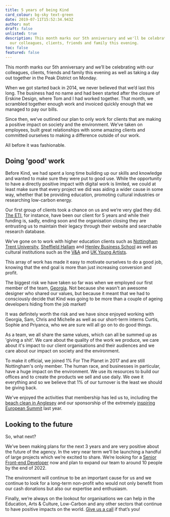 ```yaml
---
title: 5 years of being Kind
card_colour: bg-sky text-green
date: 2019-07-11T15:52:34.943Z
author: mat
draft: false
unlisted: true
description: This month marks our 5th anniversary and we'll be celebrating with
  our colleagues, clients, friends and family this evening.
toc: false
featured: false
---
```

This month marks our 5th anniversary and we’ll be celebrating with our colleagues, clients, friends and family this evening as well as taking a day out together in the Peak District on Monday.

When we got started back in 2014, we never believed that we’d last this long. The business had no name and had been started after the closure of Erskine Design, where Tom and I had worked together. That month, we scrambled together enough work and invoiced quickly enough that we managed to pay our bills. 

Since then, we’ve outlined our plan to only work for clients that are making a positive impact on society and the environment. We’ve taken on employees, built great relationships with some amazing clients and committed ourselves to making a difference outside of our work. 

All before it was fashionable. 

## Doing 'good' work

Before Kind, we had spent a long time building up our skills and knowledge and wanted to make sure they were put to good use. While the opportunity to have a directly positive impact with digital work is limited, we could at least make sure that every project we did was aiding a wider cause in some way, whether that be providing education, promoting cultural industries or researching low-carbon energy. 

Our first group of clients took a chance on us and we’re very glad they did. [The ETI](https://madebykind.com/case-studies/energy-technologies-institute), for instance, have been our client for 5 years and while their funding is, sadly, ending soon and the organisation closing they are entrusting us to maintain their legacy through their website and searchable research database. 

We’ve gone on to work with higher education clients such as [Nottingham Trent University](https://madebykind.com/case-studies/nottingham-trent-university), [Sheffield Hallam](https://madebykind.com/blog/sheffield-hallam-university-appoint-kind-as-digital-consultancy) and [Henley Business School](https://madebykind.com/case-studies/henley-business-school) as well as cultural institutions such as the [V&A](https://madebykind.com/blog/working-with-the-v-a) and [UK Young Artists](https://madebykind.com/blog/uk-young-artists-partnership-with-kind).

This array of work has made it easy to motivate ourselves to do a good job, knowing that the end goal is more than just increasing conversion and profit. 

The biggest risk we have taken so far was when we employed our first member of the team, [Georgia](https://madebykind.com/blog/introducing-our-new-senior-designer). Not because she wasn't an awesome designer who shared our values, but because it meant that we had to consciously decide that Kind was going to be more than a couple of ageing developers hiding from the job market!

It was definitely worth the risk and we have since enjoyed working with Georgia, Sam, Chris and Michelle as well as our short-term interns Curtis, Sophie and Priyanca, who we are sure will all go on to do good things.

As a team, we all share the same values, which can all be summed up as 'giving a shit'. We care about the quality of the work we produce, we care about it's impact to our client organisations and their audiences and we care about our impact on society and the environment.

To make it official, we joined 1% For The Planet in 2017 and are still Nottingham's only member. The human race, and businesses in particular, have a huge impact on the environment. We use its resources to build our offices and to create the products we sell and use daily. We owe it everything and so we believe that 1% of our turnover is the least we should be giving back.

We've enjoyed the activities that membership has led us to, including the [beach clean in Anglesey](https://madebykind.com/blog/kind-go-wild-in-wales/) and our sponsorship of the extremely [inspiring European Summit](https://madebykind.com/blog/1-for-the-planet-european-summit) last year.

## Looking to the future

So, what next? 

We’ve been making plans for the next 3 years and are very positive about the future of the agency. In the very near term we’ll be launching a handful of large projects which we’re excited to share. We’re looking for a [Senior Front-end Developer](https://madebykind.com/careers/senior-front-end-developer) now and plan to expand our team to around 10 people by the end of 2022. 

The environment will continue to be an important cause for us and we continue to look for a long-term non-profit who would not only benefit from our cash donations but also our expertise and enthusiasm. 

Finally, we’re always on the lookout for organisations we can help in the Education, Arts & Culture, Low-Carbon and any other sectors that continue to have positive impacts on the world. [Give us a call](https://madebykind.com/contact) if that’s you!
